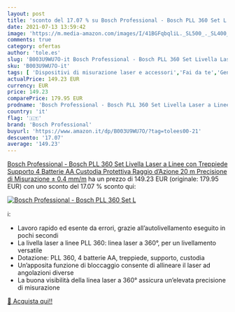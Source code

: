 ```yaml
---
layout: post
title: 'sconto del 17.07 % su Bosch Professional - Bosch PLL 360 Set L  '
date: 2021-07-13 13:59:42
image: 'https://m.media-amazon.com/images/I/41BGFqbqliL._SL500_._SL400_.jpg'
comments: true
category: ofertas
author: 'tole.es'
slug: 'B003U9WU7O-it Bosch Professional - Bosch PLL 360 Set Livella Laser a...'
sku: 'B003U9WU7O-it'
tags: [ 'Dispositivi di misurazione laser e accessori','Fai da te','Generatori di linea laser','Livelle laser','Strumenti di misura e layout','Utensili elettrici e a mano','bosch professional', ]
actualPrice: 149.23 EUR
currency: EUR
price: 149.23
comparePrice: 179.95 EUR
prodname: 'Bosch Professional - Bosch PLL 360 Set Livella Laser a Linee con Treppiede  Supporto  4 Batterie AA  Custodia Protettiva  Raggio d’Azione 20 m  Precisione di Misurazione ± 0.4 mm/m'
country: 'it'
flag: '🇮🇹'
brand: 'Bosch Professional'
buyurl: 'https://www.amazon.it/dp/B003U9WU7O/?tag=tolees00-21'
descuento: '17.07'
average: '149.23'
---
```


[Bosch Professional - Bosch PLL 360 Set Livella Laser a Linee con Treppiede  Supporto  4 Batterie AA  Custodia Protettiva  Raggio d’Azione 20 m  Precisione di Misurazione ± 0.4 mm/m](https://www.amazon.it/dp/B003U9WU7O/?tag=tolees00-21) ha un prezzo di 149.23 EUR (originale: 179.95 EUR) con uno sconto del 17.07 % sconto qui:

[![Bosch Professional - Bosch PLL 360 Set L](https://m.media-amazon.com/images/I/41BGFqbqliL._SL500_._SL400_.jpg)](https://www.amazon.it/dp/B003U9WU7O/?tag=tolees00-21)

ℹ️:

- Lavoro rapido ed esente da errori, grazie all’autolivellamento eseguito in pochi secondi
- La livella laser a linee PLL 360: linea laser a 360°, per un livellamento versatile
- Dotazione: PLL 360, 4 batterie AA, treppiede, supporto, custodia
- Un’apposita funzione di bloccaggio consente di allineare il laser ad angolazioni diverse
- La buona visibilità della linea laser a 360° assicura un’elevata precisione di misurazione

[🛒 Acquista qui!!](https://www.amazon.it/dp/B003U9WU7O/?tag=tolees00-21)
